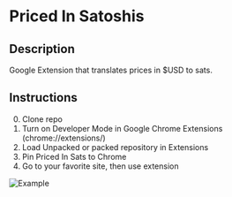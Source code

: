 # Priced In Satoshis

## Description
Google Extension that translates prices in $USD to sats.

## Instructions
0. Clone repo
1. Turn on Developer Mode in Google Chrome Extensions (chrome://extensions/)
2. Load Unpacked or packed repository in Extensions
3. Pin Priced In Sats to Chrome 
4. Go to your favorite site, then use extension

![Example](https://user-images.githubusercontent.com/7749917/114085725-baf7c280-987f-11eb-98fd-9f9369f8bec5.png)
